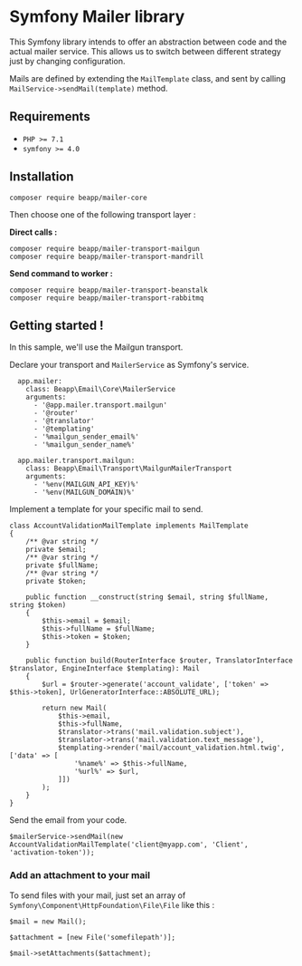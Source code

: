 # Symfony Mailer library

This Symfony library intends to offer an abstraction between code and the actual mailer service. This allows us to switch between different strategy just by changing configuration.

Mails are defined by extending the `MailTemplate` class, and sent by calling `MailService->sendMail(template)` method.

## Requirements

* `PHP >= 7.1`
* `symfony >= 4.0`


## Installation

```
composer require beapp/mailer-core
```

Then choose one of the following transport layer :

**Direct calls :**
```
composer require beapp/mailer-transport-mailgun
composer require beapp/mailer-transport-mandrill
```

**Send command to worker :**
```
composer require beapp/mailer-transport-beanstalk
composer require beapp/mailer-transport-rabbitmq
```


## Getting started !

In this sample, we'll use the Mailgun transport.

Declare your transport and `MailerService` as Symfony's service.

```
  app.mailer:
    class: Beapp\Email\Core\MailerService
    arguments:
      - '@app.mailer.transport.mailgun'
      - '@router'
      - '@translator'
      - '@templating'
      - '%mailgun_sender_email%'
      - '%mailgun_sender_name%'
      
  app.mailer.transport.mailgun:
    class: Beapp\Email\Transport\MailgunMailerTransport
    arguments:
      - '%env(MAILGUN_API_KEY)%'
      - '%env(MAILGUN_DOMAIN)%'
```

Implement a template for your specific mail to send.

```
class AccountValidationMailTemplate implements MailTemplate
{
    /** @var string */
    private $email;
    /** @var string */
    private $fullName;
    /** @var string */
    private $token;

    public function __construct(string $email, string $fullName, string $token)
    {
        $this->email = $email;
        $this->fullName = $fullName;
        $this->token = $token;
    }

    public function build(RouterInterface $router, TranslatorInterface $translator, EngineInterface $templating): Mail
    {
        $url = $router->generate('account_validate', ['token' => $this->token], UrlGeneratorInterface::ABSOLUTE_URL);

        return new Mail(
            $this->email,
            $this->fullName,
            $translator->trans('mail.validation.subject'),
            $translator->trans('mail.validation.text_message'),
            $templating->render('mail/account_validation.html.twig', ['data' => [
                '%name%' => $this->fullName,
                '%url%' => $url,
            ]])
        );
    }
}
```

Send the email from your code.

```
$mailerService->sendMail(new AccountValidationMailTemplate('client@myapp.com', 'Client', 'activation-token'));
```

### Add an attachment to your mail 

 To send files with your mail, just set an array of `Symfony\Component\HttpFoundation\File\File` like this : 
 
```
$mail = new Mail();

$attachment = [new File('somefilepath')];

$mail->setAttachments($attachment);
```
